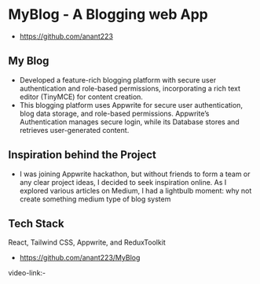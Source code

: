 # MyBlog - A Blogging web App

* https://github.com/anant223

## My Blog
* Developed a feature-rich blogging platform with secure user authentication and role-based
permissions, incorporating a rich text editor (TinyMCE) for content creation.
* This blogging platform uses Appwrite for secure user authentication, blog data storage, and role-based permissions. Appwrite’s Authentication manages secure login, while its Database stores and retrieves user-generated content.

## Inspiration behind the Project

* I was joining Appwrite hackathon, but without friends to form a team or any clear project ideas, I decided to seek inspiration online. As I explored various articles on Medium, I had a lightbulb moment: why not create something medium type of blog system

## Tech Stack
React, Tailwind CSS, Appwrite, and ReduxToolkit

* https://github.com/anant223/MyBlog

video-link:-